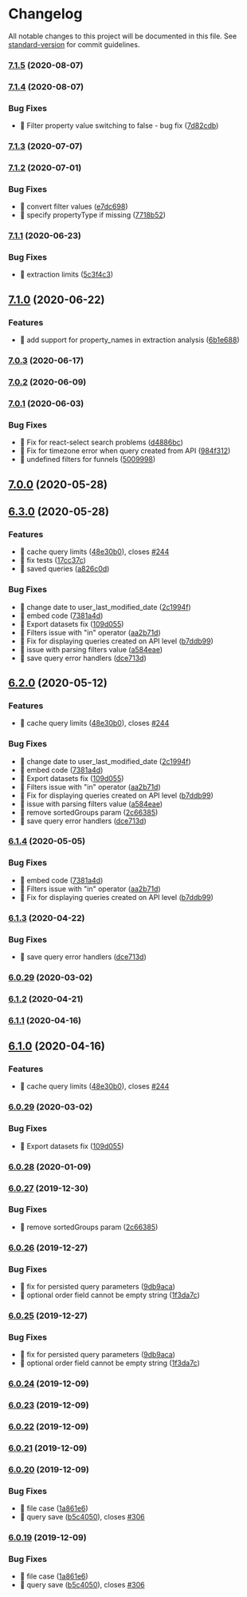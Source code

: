 # Changelog

All notable changes to this project will be documented in this file. See [standard-version](https://github.com/conventional-changelog/standard-version) for commit guidelines.

### [7.1.5](https://github.com/keen/explorer/compare/v7.1.4...v7.1.5) (2020-08-07)

### [7.1.4](https://github.com/keen/explorer/compare/v7.1.3...v7.1.4) (2020-08-07)


### Bug Fixes

* 🐛 Filter property value switching to false - bug fix ([7d82cdb](https://github.com/keen/explorer/commit/7d82cdb612baa1579d7263813794b3f003fdba5b))

### [7.1.3](https://github.com/keen/explorer/compare/v7.1.2...v7.1.3) (2020-07-07)

### [7.1.2](https://github.com/keen/explorer/compare/v7.1.1...v7.1.2) (2020-07-01)


### Bug Fixes

* 🐛 convert filter values ([e7dc698](https://github.com/keen/explorer/commit/e7dc698624a9c9060834c0c4a1d5b9531b522649))
* 🐛 specify propertyType if missing ([7718b52](https://github.com/keen/explorer/commit/7718b522130de43b9c87922ff090602184b11c57))

### [7.1.1](https://github.com/keen/explorer/compare/v7.1.0...v7.1.1) (2020-06-23)


### Bug Fixes

* 🐛 extraction limits ([5c3f4c3](https://github.com/keen/explorer/commit/5c3f4c320e244ca8a3c7511aaf9b7fafc15aa482))

## [7.1.0](https://github.com/keen/explorer/compare/v7.0.3...v7.1.0) (2020-06-22)


### Features

* 🎸 add support for property_names in extraction analysis ([6b1e688](https://github.com/keen/explorer/commit/6b1e688bc012ea306ffce68269e3f53a67ffe89f))

### [7.0.3](https://github.com/keen/explorer/compare/v7.0.2...v7.0.3) (2020-06-17)

### [7.0.2](https://github.com/keen/explorer/compare/v7.0.1...v7.0.2) (2020-06-09)

### [7.0.1](https://github.com/keen/explorer/compare/v7.0.0...v7.0.1) (2020-06-03)


### Bug Fixes

* 🐛 Fix for react-select search problems ([d4886bc](https://github.com/keen/explorer/commit/d4886bc79f52faa31cb07146a0913a031ddb90fb))
* 🐛 Fix for timezone error when query created from API ([984f312](https://github.com/keen/explorer/commit/984f312e32050a546bbf6c528bf5ab960171dcd6))
* 🐛 undefined filters for funnels ([5009998](https://github.com/keen/explorer/commit/5009998596c76b83c5f72b4632d3eb03a16fdf44))

## [7.0.0](https://github.com/keen/explorer/compare/v6.3.0...v7.0.0) (2020-05-28)

## [6.3.0](https://github.com/keen/explorer/compare/v6.0.28...v6.3.0) (2020-05-28)


### Features

* 🎸 cache query limits ([48e30b0](https://github.com/keen/explorer/commit/48e30b0f4bda9ce25ecb464fd28e42a263881d4e)), closes [#244](https://github.com/keen/explorer/issues/244)
* 🎸 fix tests ([17cc37c](https://github.com/keen/explorer/commit/17cc37c8e5f9420eb9efd5d8fd977c56d7d1a4fa))
* 🎸 saved queries ([a826c0d](https://github.com/keen/explorer/commit/a826c0db141d6945420e709a467d0cfea9d01dc2))


### Bug Fixes

* 🐛 change date to user_last_modified_date ([2c1994f](https://github.com/keen/explorer/commit/2c1994f9306fbc9f87f9c2407bd1832abd15afbf))
* 🐛 embed code ([7381a4d](https://github.com/keen/explorer/commit/7381a4d287c6194433e91b304a5c7dff409cb6bf))
* 🐛 Export datasets fix ([109d055](https://github.com/keen/explorer/commit/109d055088a59e29652833dcccfa28fab14c1c5f))
* 🐛 Filters issue with "in" operator ([aa2b71d](https://github.com/keen/explorer/commit/aa2b71d6d9c622638bbfa7a402086adf5ca07e5e))
* 🐛 Fix for displaying queries created on API level ([b7ddb99](https://github.com/keen/explorer/commit/b7ddb99f00dfffc0232c002223d92357f08e78f5))
* 🐛 issue with parsing filters value ([a584eae](https://github.com/keen/explorer/commit/a584eae3f25c4ab832832c55069e78ab62d1f9be))
* 🐛 save query error handlers ([dce713d](https://github.com/keen/explorer/commit/dce713d424abdff5f1a824b8c5b71d7126e80af8))

## [6.2.0](https://github.com/keen/explorer/compare/v6.0.25...v6.2.0) (2020-05-12)


### Features

* 🎸 cache query limits ([48e30b0](https://github.com/keen/explorer/commit/48e30b0f4bda9ce25ecb464fd28e42a263881d4e)), closes [#244](https://github.com/keen/explorer/issues/244)


### Bug Fixes

* 🐛 change date to user_last_modified_date ([2c1994f](https://github.com/keen/explorer/commit/2c1994f9306fbc9f87f9c2407bd1832abd15afbf))
* 🐛 embed code ([7381a4d](https://github.com/keen/explorer/commit/7381a4d287c6194433e91b304a5c7dff409cb6bf))
* 🐛 Export datasets fix ([109d055](https://github.com/keen/explorer/commit/109d055088a59e29652833dcccfa28fab14c1c5f))
* 🐛 Filters issue with "in" operator ([aa2b71d](https://github.com/keen/explorer/commit/aa2b71d6d9c622638bbfa7a402086adf5ca07e5e))
* 🐛 Fix for displaying queries created on API level ([b7ddb99](https://github.com/keen/explorer/commit/b7ddb99f00dfffc0232c002223d92357f08e78f5))
* 🐛 issue with parsing filters value ([a584eae](https://github.com/keen/explorer/commit/a584eae3f25c4ab832832c55069e78ab62d1f9be))
* 🐛 remove sortedGroups param ([2c66385](https://github.com/keen/explorer/commit/2c66385f829a6e9d37adea172c6bdc6bd92c736e))
* 🐛 save query error handlers ([dce713d](https://github.com/keen/explorer/commit/dce713d424abdff5f1a824b8c5b71d7126e80af8))

### [6.1.4](https://github.com/keen/explorer/compare/v6.1.3...v6.1.4) (2020-05-05)


### Bug Fixes

* 🐛 embed code ([7381a4d](https://github.com/keen/explorer/commit/7381a4d287c6194433e91b304a5c7dff409cb6bf))
* 🐛 Filters issue with "in" operator ([aa2b71d](https://github.com/keen/explorer/commit/aa2b71d6d9c622638bbfa7a402086adf5ca07e5e))
* 🐛 Fix for displaying queries created on API level ([b7ddb99](https://github.com/keen/explorer/commit/b7ddb99f00dfffc0232c002223d92357f08e78f5))

### [6.1.3](https://github.com/keen/explorer/compare/v6.1.2...v6.1.3) (2020-04-22)


### Bug Fixes

* 🐛 save query error handlers ([dce713d](https://github.com/keen/explorer/commit/dce713d424abdff5f1a824b8c5b71d7126e80af8))

### [6.0.29](https://github.com/keen/explorer/compare/v6.0.28...v6.0.29) (2020-03-02)

### [6.1.2](https://github.com/keen/explorer/compare/v6.1.1...v6.1.2) (2020-04-21)

### [6.1.1](https://github.com/keen/explorer/compare/v6.1.0...v6.1.1) (2020-04-16)

## [6.1.0](https://github.com/keen/explorer/compare/v6.0.28...v6.1.0) (2020-04-16)


### Features

* 🎸 cache query limits ([48e30b0](https://github.com/keen/explorer/commit/48e30b0f4bda9ce25ecb464fd28e42a263881d4e)), closes [#244](https://github.com/keen/explorer/issues/244)

### [6.0.29](https://github.com/keen/explorer/compare/v6.0.28...v6.0.29) (2020-03-02)


### Bug Fixes

* 🐛 Export datasets fix ([109d055](https://github.com/keen/explorer/commit/109d055088a59e29652833dcccfa28fab14c1c5f))

### [6.0.28](https://github.com/keen/explorer/compare/v6.0.27...v6.0.28) (2020-01-09)

### [6.0.27](https://github.com/keen/explorer/compare/v6.0.26...v6.0.27) (2019-12-30)


### Bug Fixes

* 🐛 remove sortedGroups param ([2c66385](https://github.com/keen/explorer/commit/2c66385f829a6e9d37adea172c6bdc6bd92c736e))

### [6.0.26](https://github.com/keen/explorer/compare/v6.0.19...v6.0.26) (2019-12-27)


### Bug Fixes

* 🐛 fix for persisted query parameters ([9db9aca](https://github.com/keen/explorer/commit/9db9aca08ba338ecfd09586252abe8661cbbaf8c))
* 🐛 optional order field cannot be empty string ([1f3da7c](https://github.com/keen/explorer/commit/1f3da7ca7bf89d2ea16a89be43cc11e39e6498d8))

### [6.0.25](https://github.com/keen/explorer/compare/v6.0.19...v6.0.25) (2019-12-27)


### Bug Fixes

* 🐛 fix for persisted query parameters ([9db9aca](https://github.com/keen/explorer/commit/9db9aca08ba338ecfd09586252abe8661cbbaf8c))
* 🐛 optional order field cannot be empty string ([1f3da7c](https://github.com/keen/explorer/commit/1f3da7ca7bf89d2ea16a89be43cc11e39e6498d8))

### [6.0.24](https://github.com/keen/explorer/compare/v6.0.23...v6.0.24) (2019-12-09)

### [6.0.23](https://github.com/keen/explorer/compare/v6.0.22...v6.0.23) (2019-12-09)

### [6.0.22](https://github.com/keen/explorer/compare/v6.0.21...v6.0.22) (2019-12-09)

### [6.0.21](https://github.com/keen/explorer/compare/v6.0.20...v6.0.21) (2019-12-09)

### [6.0.20](https://github.com/keen/explorer/compare/v6.0.18...v6.0.20) (2019-12-09)


### Bug Fixes

* 🐛 file case ([1a861e6](https://github.com/keen/explorer/commit/1a861e6868154d54474e9e93fe7ce8bbe65be46e))
* 🐛 query save ([b5c4050](https://github.com/keen/explorer/commit/b5c405026506bddee5713b86e7d14875424ad86e)), closes [#306](https://github.com/keen/explorer/issues/306)

### [6.0.19](https://github.com/keen/explorer/compare/v6.0.18...v6.0.19) (2019-12-09)


### Bug Fixes

* 🐛 file case ([1a861e6](https://github.com/keen/explorer/commit/1a861e6868154d54474e9e93fe7ce8bbe65be46e))
* 🐛 query save ([b5c4050](https://github.com/keen/explorer/commit/b5c405026506bddee5713b86e7d14875424ad86e)), closes [#306](https://github.com/keen/explorer/issues/306)
